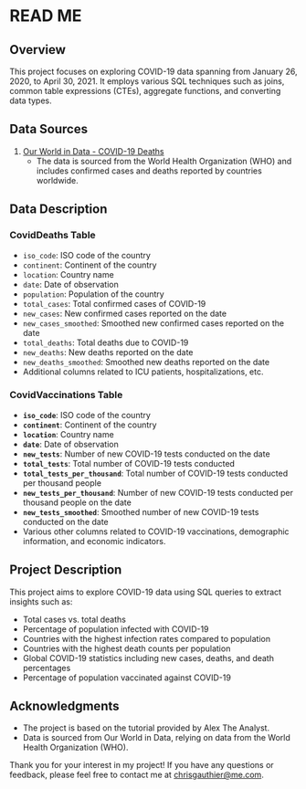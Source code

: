 # READ ME

## **Overview**

This project focuses on exploring COVID-19 data spanning from January 26, 2020, to April 30, 2021. It employs various SQL techniques such as joins, common table expressions (CTEs), aggregate functions, and converting data types.

## **Data Sources**

1. [Our World in Data - COVID-19 Deaths](https://ourworldindata.org/covid-deaths)
    - The data is sourced from the World Health Organization (WHO) and includes confirmed cases and deaths reported by countries worldwide.

## **Data Description**

### CovidDeaths Table

- `iso_code`: ISO code of the country
- `continent`: Continent of the country
- `location`: Country name
- `date`: Date of observation
- `population`: Population of the country
- `total_cases`: Total confirmed cases of COVID-19
- `new_cases`: New confirmed cases reported on the date
- `new_cases_smoothed`: Smoothed new confirmed cases reported on the date
- `total_deaths`: Total deaths due to COVID-19
- `new_deaths`: New deaths reported on the date
- `new_deaths_smoothed`: Smoothed new deaths reported on the date
- Additional columns related to ICU patients, hospitalizations, etc.

### CovidVaccinations Table

- **`iso_code`**: ISO code of the country
- **`continent`**: Continent of the country
- **`location`**: Country name
- **`date`**: Date of observation
- **`new_tests`**: Number of new COVID-19 tests conducted on the date
- **`total_tests`**: Total number of COVID-19 tests conducted
- **`total_tests_per_thousand`**: Total number of COVID-19 tests conducted per thousand people
- **`new_tests_per_thousand`**: Number of new COVID-19 tests conducted per thousand people on the date
- **`new_tests_smoothed`**: Smoothed number of new COVID-19 tests conducted on the date
- Various other columns related to COVID-19 vaccinations, demographic information, and economic indicators.

## **Project Description**

This project aims to explore COVID-19 data using SQL queries to extract insights such as:

- Total cases vs. total deaths
- Percentage of population infected with COVID-19
- Countries with the highest infection rates compared to population
- Countries with the highest death counts per population
- Global COVID-19 statistics including new cases, deaths, and death percentages
- Percentage of population vaccinated against COVID-19

## **Acknowledgments**

- The project is based on the tutorial provided by Alex The Analyst.
- Data is sourced from Our World in Data, relying on data from the World Health Organization (WHO).

Thank you for your interest in my project! If you have any questions or feedback, please feel free to contact me at [chrisgauthier@me.com](mailto:chrisgauthier@me.com).
